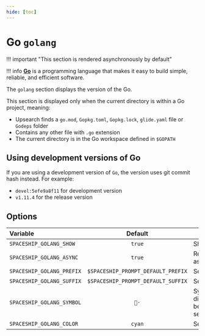 ```yaml
---
hide: [toc]
---
```


# Go `golang`

!!! important "This section is rendered asynchronously by default"

!!! info
    [**Go**](https://go.dev) is a programming language that makes it easy to build simple, reliable, and efficient software.

The `golang` section displays the version of the Go.

This section is displayed only when the current directory is within a Go project, meaning:

* Upsearch finds a `go.mod`, `Gopkg.toml`, `Gopkg.lock`, `glide.yaml` file or `Godeps` folder
* Contains any other file with `.go` extension
* The current directory is in the Go workspace defined in `$GOPATH`

## Using development versions of Go

If you are using a development version of `Go`, the version uses git commit hash instead. For example:

* `devel:5efe9a8f11` for development version
* `v1.11.4` for the release version

## Options

| Variable                  |              Default               | Meaning                             |
| :------------------------ | :--------------------------------: | ----------------------------------- |
| `SPACESHIP_GOLANG_SHOW`   |               `true`               | Show section                        |
| `SPACESHIP_GOLANG_ASYNC`  |               `true`               | Render section asynchronously       |
| `SPACESHIP_GOLANG_PREFIX` | `$SPACESHIP_PROMPT_DEFAULT_PREFIX` | Section's prefix                    |
| `SPACESHIP_GOLANG_SUFFIX` | `$SPACESHIP_PROMPT_DEFAULT_SUFFIX` | Section's suffix                    |
| `SPACESHIP_GOLANG_SYMBOL` |               `🐹·`                | Symbol displayed before the section |
| `SPACESHIP_GOLANG_COLOR`  |               `cyan`               | Section's color                     |
